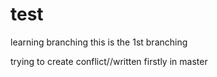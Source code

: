 # test
learning branching
this is the 1st branching
 
trying to create conflict//written firstly in master
 
